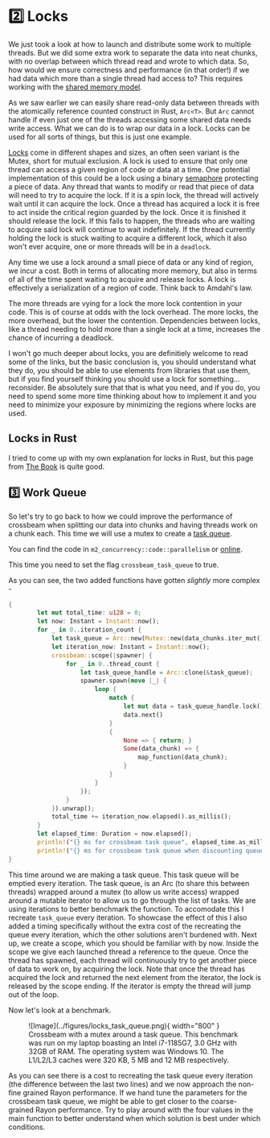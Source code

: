 # 2️⃣ Locks
We just took a look at how to launch and distribute some work to multiple threads.
But we did some extra work to separate the data into neat chunks, with no overlap
between which thread read and wrote to which data. So, how would we ensure
correctness and performance (in that order!) if we had data which more than
a single thread had access to? This requires working with the
[shared memory model](https://en.wikipedia.org/wiki/Shared_memory).

As we saw earlier we can easily share read-only data between threads with the
atomically reference counted construct in Rust, ```Arc<T>```. But ```Arc```
cannot handle if even just one of the threads accessing some shared data
needs write access. What we can do is to wrap our data in a lock. Locks can
be used for all sorts of things, but this is just one example.

[Locks](https://en.wikipedia.org/wiki/Lock_(computer_science)) come in different shapes and sizes,
an often seen variant is the Mutex, short for mutual exclusion. A lock is used to ensure that only
one thread can access a given region of code or data at a time. One potential implementation of this
could be a lock using a binary
[semaphore](https://en.wikipedia.org/wiki/Semaphore_(programming)) protecting a piece of data.
Any thread that wants to modify or read that piece of data will need to try to acquire the lock.
If it is a spin lock, the thread will actively wait until it can acquire the lock. Once a thread
has acquired a lock it is free to act inside the critical region guarded by the lock. Once it
is finished it should release the lock. If this fails to happen, the threads who are waiting
to acquire said lock will continue to wait indefinitely. If the thread currently holding the lock
is stuck waiting to acquire a different lock, which it also won't ever acquire, one or more threads
will be in a ```deadlock```.

Any time we use a lock around a small piece of data or any kind of region, we incur a cost. Both in
terms of allocating more memory, but also in terms of all of the time spent waiting to acquire and
release locks. A lock is effectively a serialization of a region of code. Think back to Amdahl's
law.

The more threads are vying for a lock the more lock contention in your code. This is of course
at odds with the lock overhead. The more locks, the more overhead, but the lower the contention.
Dependencies between locks, like a thread needing to hold more than a single lock at a time,
increases the chance of incurring a deadlock.

I won't go much deeper about locks, you are definitiely welcome to read some of the links, but
the basic conclusion is, you should understand what they do, you should be able to use elements from
libraries that use them, but if you find yourself thinking you should use a lock for something...
reconsider. Be absolutely sure that that is what you need, and if you do, you need to spend some more time
thinking about how to implement it and you need to minimize your exposure by minimizing the regions where locks
are used.

## Locks in Rust
I tried to come up with my own explanation for locks in Rust, but this page
from [The Book](https://doc.rust-lang.org/book/ch16-03-shared-state.html) is quite good.

## 3️⃣ Work Queue
So let's try to go back to how we could improve the performance of crossbeam when splitting our data
into chunks and having threads work on a chunk each. This time we will use a mutex to create
a [task queue](https://github.com/ProgrammingRust/mandelbrot/blob/task-queue/src/main.rs).

You can find the code in ```m2_concurrency::code::parallelism``` or
[online](https://github.com/absorensen/the-guide/tree/main/m2_concurrency/code/parallelism).

This time you need to set the flag ```crossbeam_task_queue``` to true.

As you can see, the two added functions have gotten *slightly* more complex -

```rust
{
        let mut total_time: u128 = 0;
        let now: Instant = Instant::now();
        for _ in 0..iteration_count {
            let task_queue = Arc::new(Mutex::new(data_chunks.iter_mut()));
            let iteration_now: Instant = Instant::now();
            crossbeam::scope(|spawner| {
                for _ in 0..thread_count {
                    let task_queue_handle = Arc::clone(&task_queue);
                    spawner.spawn(move |_| {
                        loop {
                            match {
                                let mut data = task_queue_handle.lock().unwrap();
                                data.next()
                            }
                            {
                                None => { return; }
                                Some(data_chunk) => {
                                    map_function(data_chunk);
                                }
                            }
                        }
                    });
                }
            }).unwrap();
            total_time += iteration_now.elapsed().as_millis();
        }
        let elapsed_time: Duration = now.elapsed();
        println!("{} ms for crossbeam task queue", elapsed_time.as_millis() as f64);
        println!("{} ms for crossbeam task queue when discounting queue creation", total_time as f64);
}
```

This time around we are making a task queue. This task queue will be emptied every iteration.
The task queue, is an Arc (to share this between threads) wrapped around a mutex (to allow us write access)
wrapped around a mutable iterator to allow us to go through the list of tasks. We are using
iterations to better benchmark the function. To accomodate this I recreate ```task_queue``` every iteration. To
showcase the effect of this I also added a timing specifically without the extra cost of the recreating the
queue every iteration, which the other solutions aren't burdened with. Next up, we create a scope, which
you should be familiar with by now. Inside the scope we give each launched thread a reference to the
queue. Once the thread has spawned, each thread will continuously try to get another piece of data to
work on, by acquiring the lock. Note that once the thread has acquired the lock and returned the next element
from the iterator, the lock is released by the scope ending.
If the iterator is empty the thread will jump out of the loop.

Now let's look at a benchmark.

<figure markdown>
![Image](../figures/locks_task_queue.png){ width="800" }
<figcaption>
Crossbeam with a mutex around a task queue.
This benchmark was run on my laptop boasting an Intel i7-1185G7, 3.0 GHz with 32GB of RAM. The operating system was
Windows 10. The L1/L2/L3 caches were 320 KB, 5 MB and 12 MB respectively.
</figcaption>
</figure>

As you can see there is a cost to recreating the task queue every iteration (the difference between the last two lines)
and we now approach the non-fine grained Rayon performance. If we hand tune the parameters for the crossbeam task queue,
we might be able to get closer to the coarse-grained Rayon performance. Try to play around with the four values in the main
function to better understand when which solution is best under which conditions.
